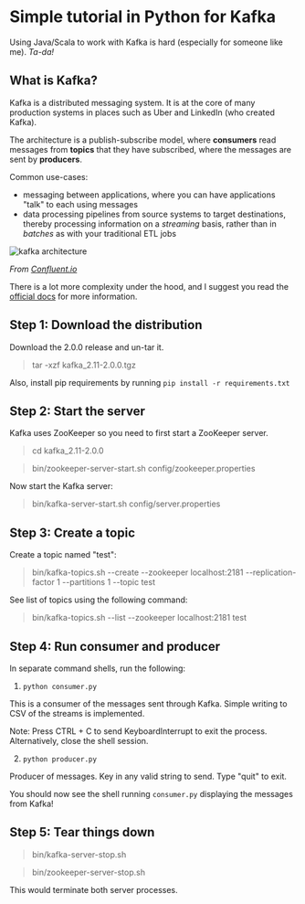# Simple tutorial in Python for Kafka

Using Java/Scala to work with Kafka is hard (especially for someone like me). *Ta-da!*

## What is Kafka?

Kafka is a distributed messaging system. It is at the core of many production systems in places such as Uber and LinkedIn (who created Kafka).  

The architecture is a publish-subscribe model, where **consumers** read messages from **topics** that they have subscribed, where the messages are sent by **producers**. 

Common use-cases: 

- messaging between applications, where you can have applications "talk" to each using messages
- data processing pipelines from source systems to target destinations, thereby processing information on a *streaming* basis, rather than in *batches* as with your traditional ETL jobs

![kafka architecture](https://www.confluent.io/wp-content/uploads/Screenshot-2017-07-19-19.14.28-1024x626.png)

*From [Confluent.io](https://www.confluent.io/blog/apache-kafka-for-service-architectures/)*

There is a lot more complexity under the hood, and I suggest you read the [official docs](https://kafka.apache.org/documentation/) for more information.

## Step 1: Download the distribution
Download the 2.0.0 release and un-tar it.
	
> tar -xzf kafka_2.11-2.0.0.tgz

Also, install pip requirements by running `pip install -r requirements.txt`

## Step 2: Start the server

Kafka uses ZooKeeper so you need to first start a ZooKeeper server.

> cd kafka_2.11-2.0.0	

> bin/zookeeper-server-start.sh config/zookeeper.properties


Now start the Kafka server:
	
> bin/kafka-server-start.sh config/server.properties

## Step 3: Create a topic

Create a topic named "test":
	
> bin/kafka-topics.sh --create --zookeeper localhost:2181 --replication-factor 1 --partitions 1 --topic test

See list of topics using the following command:

> bin/kafka-topics.sh --list --zookeeper localhost:2181 test

## Step 4: Run consumer and producer

In separate command shells, run the following:

1. `python consumer.py`

This is a consumer of the messages sent through Kafka. Simple writing to CSV of the streams is implemented. 

Note: Press CTRL + C to send KeyboardInterrupt to exit the process. Alternatively, close the shell session.

2. `python producer.py`

Producer of messages. Key in any valid string to send. Type "quit" to exit.


You should now see the shell running `consumer.py` displaying the messages from Kafka!


## Step 5: Tear things down

> bin/kafka-server-stop.sh

> bin/zookeeper-server-stop.sh


This would terminate both server processes.